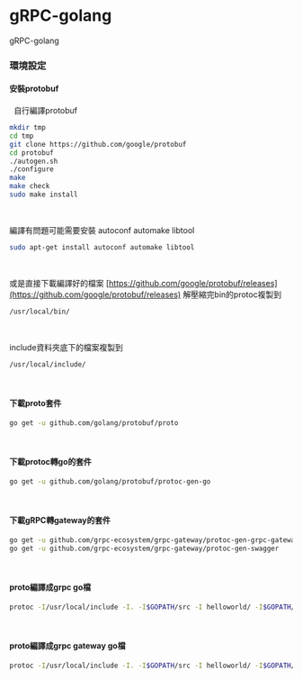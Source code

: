 # gRPC-golang
gRPC-golang


### 環境設定

#### 安裝protobuf

&nbsp;
自行編譯protobuf

```sh
mkdir tmp
cd tmp
git clone https://github.com/google/protobuf
cd protobuf
./autogen.sh
./configure
make
make check
sudo make install
```

&nbsp;

編譯有問題可能需要安裝 autoconf automake libtool

```sh
sudo apt-get install autoconf automake libtool
```

&nbsp;

或是直接下載編譯好的檔案
[https://github.com/google/protobuf/releases](https://github.com/google/protobuf/releases)
解壓縮完bin的protoc複製到

```sh
/usr/local/bin/
```

&nbsp;

include資料夾底下的檔案複製到

```sh
/usr/local/include/
```

&nbsp;

#### 下載proto套件

```sh
go get -u github.com/golang/protobuf/proto
```

&nbsp;

#### 下載protoc轉go的套件

```sh
go get -u github.com/golang/protobuf/protoc-gen-go
```

&nbsp;

#### 下載gRPC轉gateway的套件

```sh
go get -u github.com/grpc-ecosystem/grpc-gateway/protoc-gen-grpc-gateway
go get -u github.com/grpc-ecosystem/grpc-gateway/protoc-gen-swagger
```

&nbsp;

#### proto編譯成grpc go檔

```sh
protoc -I/usr/local/include -I. -I$GOPATH/src -I helloworld/ -I$GOPATH/src/github.com/grpc-ecosystem/grpc-gateway/third_party/googleapis helloworld/helloworld.proto --go_out=plugins=grpc:.
```

&nbsp;

#### proto編譯成grpc gateway go檔

```sh
protoc -I/usr/local/include -I. -I$GOPATH/src -I helloworld/ -I$GOPATH/src/github.com/grpc-ecosystem/grpc-gateway/third_party/googleapis helloworld/helloworld.proto --grpc-gateway_out=logtostderr=true:.
```

